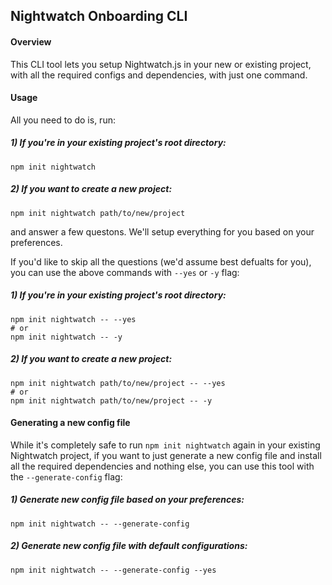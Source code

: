 ## Nightwatch Onboarding CLI

#### Overview

This CLI tool lets you setup Nightwatch.js in your new or existing project, with all the required configs and dependencies, with just one command.

#### Usage

All you need to do is, run:

##### 1) If you're in your existing project's root directory:

<pre><code class="language-bash">npm init nightwatch</code></pre>

##### 2) If you want to create a new project:

<pre><code class="language-bash">npm init nightwatch path/to/new/project</code></pre>

and answer a few questons. We'll setup everything for you based on your preferences.


If you'd like to skip all the questions (we'd assume best defualts for you), you can use the above commands with `--yes` or `-y` flag:

##### 1) If you're in your existing project's root directory:

<pre><code class="language-bash">npm init nightwatch -- --yes
# or
npm init nightwatch -- -y</code></pre>

##### 2) If you want to create a new project:

<pre><code class="language-bash">npm init nightwatch path/to/new/project -- --yes
# or
npm init nightwatch path/to/new/project -- -y</code></pre>


#### Generating a new config file

While it's completely safe to run `npm init nightwatch` again in your existing Nightwatch project, if you want to just generate a new config file and install all the required dependencies and nothing else, you can use this tool with the `--generate-config` flag:

##### 1) Generate new config file based on your preferences:

<pre><code class="language-bash">npm init nightwatch -- --generate-config</code></pre>

##### 2) Generate new config file with default configurations:

<pre><code class="language-bash">npm init nightwatch -- --generate-config --yes</code></pre>
